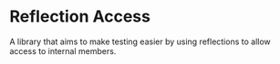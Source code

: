 # Reflection Access
A library that aims to make testing easier by using reflections to allow access to internal members.
